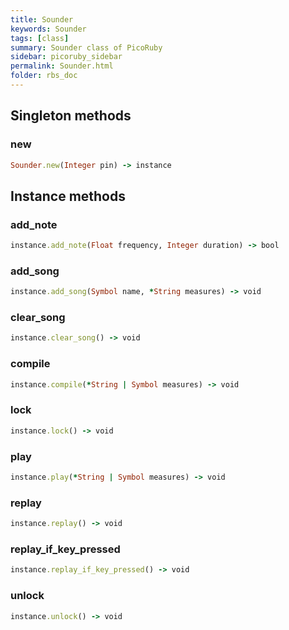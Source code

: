 ```yaml
---
title: Sounder
keywords: Sounder
tags: [class]
summary: Sounder class of PicoRuby
sidebar: picoruby_sidebar
permalink: Sounder.html
folder: rbs_doc
---
```

## Singleton methods
### new

```ruby
Sounder.new(Integer pin) -> instance
```
## Instance methods
### add_note

```ruby
instance.add_note(Float frequency, Integer duration) -> bool
```
### add_song

```ruby
instance.add_song(Symbol name, *String measures) -> void
```
### clear_song

```ruby
instance.clear_song() -> void
```
### compile

```ruby
instance.compile(*String | Symbol measures) -> void
```
### lock

```ruby
instance.lock() -> void
```
### play

```ruby
instance.play(*String | Symbol measures) -> void
```
### replay

```ruby
instance.replay() -> void
```
### replay_if_key_pressed

```ruby
instance.replay_if_key_pressed() -> void
```
### unlock

```ruby
instance.unlock() -> void
```
